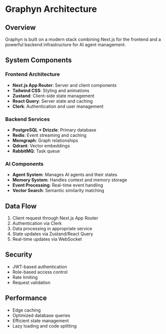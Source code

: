 # Graphyn Architecture

## Overview

Graphyn is built on a modern stack combining Next.js for the frontend and a powerful backend infrastructure for AI agent management.

## System Components

### Frontend Architecture

- **Next.js App Router**: Server and client components
- **Tailwind CSS**: Styling and animations
- **Zustand**: Client-side state management
- **React Query**: Server state and caching
- **Clerk**: Authentication and user management

### Backend Services

- **PostgreSQL + Drizzle**: Primary database
- **Redis**: Event streaming and caching
- **Memgraph**: Graph relationships
- **Qdrant**: Vector embeddings
- **RabbitMQ**: Task queue

### AI Components

- **Agent System**: Manages AI agents and their states
- **Memory System**: Handles context and memory storage
- **Event Processing**: Real-time event handling
- **Vector Search**: Semantic similarity matching

## Data Flow

1. Client request through Next.js App Router
2. Authentication via Clerk
3. Data processing in appropriate service
4. State updates via Zustand/React Query
5. Real-time updates via WebSocket

## Security

- JWT-based authentication
- Role-based access control
- Rate limiting
- Request validation

## Performance

- Edge caching
- Optimized database queries
- Efficient state management
- Lazy loading and code splitting
